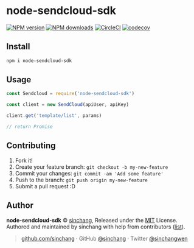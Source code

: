 
# node-sendcloud-sdk

[![NPM version](https://img.shields.io/npm/v/node-sendcloud-sdk.svg?style=flat)](https://npmjs.com/package/node-sendcloud-sdk) [![NPM downloads](https://img.shields.io/npm/dm/node-sendcloud-sdk.svg?style=flat)](https://npmjs.com/package/node-sendcloud-sdk) [![CircleCI](https://circleci.com/gh/sinchang/node-sendcloud-sdk/tree/master.svg?style=shield)](https://circleci.com/gh/sinchang/node-sendcloud-sdk/tree/master)  [![codecov](https://codecov.io/gh/sinchang/node-sendcloud-sdk/branch/master/graph/badge.svg)](https://codecov.io/gh/sinchang/node-sendcloud-sdk)

## Install

```bash
npm i node-sendcloud-sdk
```

## Usage

```js
const Sendcloud = require('node-sendcloud-sdk')

const client = new SendCloud(apiUser, apiKey)

client.get('template/list', params)

// return Promise
```

## Contributing

1. Fork it!
2. Create your feature branch: `git checkout -b my-new-feature`
3. Commit your changes: `git commit -am 'Add some feature'`
4. Push to the branch: `git push origin my-new-feature`
5. Submit a pull request :D


## Author

**node-sendcloud-sdk** © [sinchang](https://github.com/sinchang), Released under the [MIT](./LICENSE) License.<br>
Authored and maintained by sinchang with help from contributors ([list](https://github.com/sinchang/node-sendcloud-sdk/contributors)).

> [github.com/sinchang](https://github.com/sinchang) · GitHub [@sinchang](https://github.com/sinchang) · Twitter [@sinchangwen](https://twitter.com/sinchangwen)
